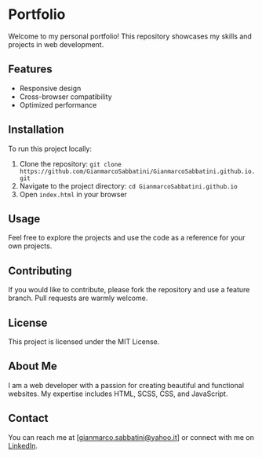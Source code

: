 # Portfolio

Welcome to my personal portfolio! This repository showcases my skills and projects in web development.


## Features
- Responsive design
- Cross-browser compatibility
- Optimized performance

## Installation
To run this project locally:
1. Clone the repository: `git clone https://github.com/GianmarcoSabbatini/GianmarcoSabbatini.github.io.git`
2. Navigate to the project directory: `cd GianmarcoSabbatini.github.io`
3. Open `index.html` in your browser

## Usage
Feel free to explore the projects and use the code as a reference for your own projects.

## Contributing
If you would like to contribute, please fork the repository and use a feature branch. Pull requests are warmly welcome.

## License
This project is licensed under the MIT License.

## About Me
I am a web developer with a passion for creating beautiful and functional websites. My expertise includes HTML, SCSS, CSS, and JavaScript.

## Contact
You can reach me at [gianmarco.sabbatini@yahoo.it] or connect with me on [LinkedIn](https://www.linkedin.com/in/gianmarcosabbatini/).
